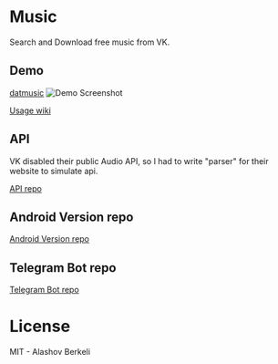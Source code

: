 Music
=====

Search and Download free music from VK.

## Demo
[datmusic](https://datmusic.xyz)
![Demo Screenshot](https://i.imgur.com/LuT7F86.png)

[Usage wiki](https://github.com/alashow/music/wiki)

## API
VK disabled their public Audio API, so I had to write "parser" for their website to simulate api.

[API repo](https://github.com/alashow/datmusic-api)

## Android Version repo
[Android Version repo](https://github.com/alashow/music-android)

## Telegram Bot repo
[Telegram Bot repo](https://github.com/alashow/datmusicbot)

# License
MIT - Alashov Berkeli

